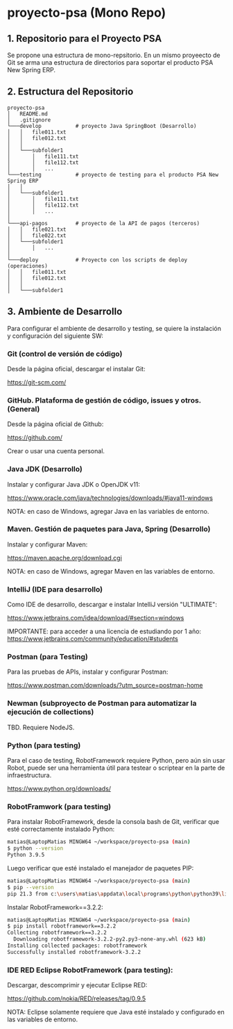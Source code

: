 # proyecto-psa (Mono Repo)

## 1. Repositorio para el Proyecto PSA

Se propone una estructura de mono-repsitorio. En un mismo proyeecto de Git se arma una estructura de directorios para soportar el producto PSA New Spring ERP.

## 2. Estructura del Repositorio

```shell
proyecto-psa
│   README.md
│   .gitignore
└───develop           # proyecto Java SpringBoot (Desarrollo)
│   │   file011.txt
│   │   file012.txt
│   │
│   └───subfolder1
│       │   file111.txt
│       │   file112.txt
│       │   ...
└───testing           # proyecto de testing para el producto PSA New Spring ERP
│   │
│   └───subfolder1
│       │   file111.txt
│       │   file112.txt
│       │   ...
│
└───api-pagos         # proyecto de la API de pagos (terceros)
│   │   file021.txt
│   │   file022.txt
│   └───subfolder1
│       │   ...
│
└───deploy            # Proyecto con los scripts de deploy (operaciones)
│   │   file011.txt
│   │   file012.txt
│   │
│   └───subfolder1
```

## 3. Ambiente de Desarrollo

Para configurar el ambiente de desarrollo y testing, se quiere la instalación y configuración del siguiente SW:

### Git (control de versión de código)

Desde la página oficial, descargar el instalar Git:

https://git-scm.com/

### GitHub. Plataforma de gestión de código, issues y otros. (General)

Desde la página oficial de Github:

https://github.com/

Crear o usar una cuenta personal.

### Java JDK (Desarrollo)

Instalar y configurar Java JDK o OpenJDK v11:

https://www.oracle.com/java/technologies/downloads/#java11-windows

NOTA: en caso de Windows, agregar Java en las variables de entorno.

### Maven. Gestión de paquetes para Java, Spring (Desarrollo)

Instalar y configurar Maven:

https://maven.apache.org/download.cgi

NOTA: en caso de Windows, agregar Maven en las variables de entorno.

### IntelliJ (IDE para desarrollo)

Como IDE de desarrollo, descargar e instalar IntelliJ versión "ULTIMATE":

https://www.jetbrains.com/idea/download/#section=windows

IMPORTANTE: para acceder a una licencia de estudiando por 1 año: https://www.jetbrains.com/community/education/#students


### Postman (para Testing)

Para las pruebas de APIs, instalar y configurar Postman:

https://www.postman.com/downloads/?utm_source=postman-home

### Newman (subproyecto de Postman para automatizar la ejecución de collections)

TBD. Requiere NodeJS.

### Python (para testing)

Para el caso de testing, RobotFramework requiere Python, pero aún sin usar Robot, puede ser una herramienta útil para testear o scriptear en la parte de infraestructura.

https://www.python.org/downloads/

### RobotFramwork (para testing)

Para instalar RobotFramework, desde la consola bash de Git, verificar que esté correctamente instalado Python:

```bash
matias@LaptopMatias MINGW64 ~/workspace/proyecto-psa (main)
$ python --version
Python 3.9.5
```

Luego verificar que esté instalado el manejador de paquetes PIP:

```bash
matias@LaptopMatias MINGW64 ~/workspace/proyecto-psa (main)
$ pip --version
pip 21.3 from c:\users\matias\appdata\local\programs\python\python39\lib\site-packages\pip (python 3.9)
```

Instalar RobotFramework==3.2.2:

```bash
matias@LaptopMatias MINGW64 ~/workspace/proyecto-psa (main)
$ pip install robotframework==3.2.2
Collecting robotframework==3.2.2
  Downloading robotframework-3.2.2-py2.py3-none-any.whl (623 kB)
Installing collected packages: robotframework
Successfully installed robotframework-3.2.2
```

### IDE RED Eclipse RobotFramework (para testing):

Descargar, descomprimir y ejecutar Eclipse RED:

https://github.com/nokia/RED/releases/tag/0.9.5

NOTA: Eclipse solamente requiere que Java esté instalado y configurado en las variables de entorno.
